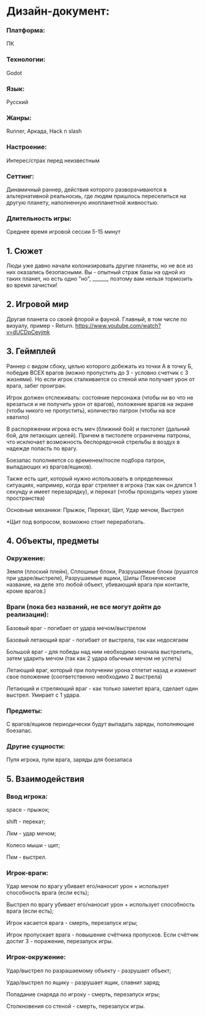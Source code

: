 <h1>Дизайн-документ:
  </h1>

<h3>Платформа:</h3> ПК

<h3>Технологии:</h3> Godot

<h3>Язык:</h3> Русский

<h3>Жанры:</h3> Runner, Аркада, Hack n slash

<h3>Настроение:</h3> Интерес/страх перед неизвестным

<h3>Сеттинг:</h3> Динамичный раннер, действия которого разворачиваются в альтернативной реальносиь, где людям пришлось переселиться на другую планету, наполненную инопланетной живностью.

<h3>Длительность игры:</h3> Среднее время игровой сессии 5-15 минут

<h2>1. Сюжет</h2>

Люди уже давно начали колонизировать другие планеты, но не все из них оказались безопасными. Вы - опытный страж базы на одной из таких планет, но есть одно "но", ______, поэтому вам нельзя тормозить во время зачистки!

<h2>2. Игровой мир</h2>

Другая планета со своей флорой и фауной. Главный, в том числе по визуалу, пример - Return.
https://www.youtube.com/watch?v=dUCDpCevjmk

<h2>3. Геймплей</h2>

Раннер с видом сбоку, целью которого добежать из точки А в точку Б, победив ВСЕХ врагов (можно пропустить до 3 - условно счетчик с 3 жизнями). Но если игрок сталкивается со стеной или получает урон от врага, забег проигран.

Игрок должен отслеживать: состояние персонажа (чтобы ни во что не врезаться и не получить урон от врагов), положение врагов на экране (чтобы никого не пропустить), количество патрон (чтобы на все хватило) 

В распоряжении игрока есть меч (ближний бой) и пистолет (дальний бой, для летающих целей). Причем в пистолете ограничены патроны, что исключает возможность беспорядочной стрельбы в воздух в надежде попасть по врагу. 

Боезапас пополняется со временем/после подбора патрон, выпадающих из врагов/ящиков). 

Также есть щит, который нужно использовать в определенных ситуациях, например, когда враг стреляет в игрока (так как он длится 1 секунду и имеет перезарядку), и перекат (чтобы проходить через узкие пространства)


Основные механики: Прыжок, Перекат, Щит, Удар мечом, Выстрел

*Щит под вопросом, возможно стоит переработать.

<h2>4. Объекты, предметы</h2>

<h3>Окружение:</h3> Земля (плоский плейн), Сплошные блоки, Разрушаемые блоки (рушатся при ударе/выстреле), Разрушаемые ящики, Шипы (Техническое название, на деле это любой объект, убивающий врага при контакте, кроме врагов.)

<h3>Враги (пока без названий, не все могут дойти до реализации):</h3>

Базовый враг - погибает от удара мечом/выстрелом

Базовый летающий враг - погибает от выстрела, так как недосягаем

Большой враг - для победы над ним необходимо сначала выстрелить, затем ударить мечом (так как 2 удара обычным мечом не успеть)

Летающий враг, который при получении урона отлетит назад и изменит свое положение (соответственно необходимо 2 выстрела)

Летающий и стреляющий враг - как только заметит врага, сделает один выстрел. Умирает с 1 удара.

<h3>Предметы: </h3>С врагов/ящиков периодически будут выпадать заряды, пополняющие боезапас.

<h3>Другие сущности: </h3>
Пуля игрока, пули врага, заряды для боезапаса

<h2>5. Взаимодействия</h2>

<h3>Ввод игрока:</h3> 

space - прыжок;

shift - перекат;

Лкм - удар мечом;

Колесо мыши - щит;

Пкм - выстрел.

<h3>Игрок-враги:</h3>

Удар мечом по врагу убивает его/наносит урон + использует способность врага (если есть);

Выстрел по врагу убивает его/наносит урон + использует способность врага (если есть);

Игрок касается врага - смерть, перезапуск игры;

Игрок пропускает врага - повышение счётчика пропусков. Если счётчик достиг 3 - поражение, перезапуск игры.

<h3>Игрок-окружение:</h3>

Удар/выстрел по разрашаемому объекту - разрушает объект;

Удар/выстрел по ящику - разрушает ящик, спавнит заряд;

Попадание снаряда по игроку - смерть, перезапуск игры;

Столкновения со стеной - смерть, перезапуск игры.
